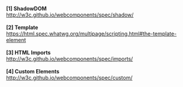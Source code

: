 <b>[1] ShadowDOM</b><br>
http://w3c.github.io/webcomponents/spec/shadow/ <br>
<br>
<b>[2] Template</b><br>
https://html.spec.whatwg.org/multipage/scripting.html#the-template-element
<br><br>
<b>[3] HTML Imports</b><br>
http://w3c.github.io/webcomponents/spec/imports/ <br>
<br>
<b>[4] Custom Elements</b><br>
http://w3c.github.io/webcomponents/spec/custom/ <br>
